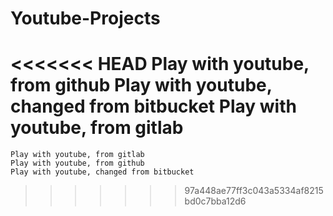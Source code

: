 # Youtube-Projects
<<<<<<< HEAD
	Play with youtube, from github
	Play with youtube, changed from bitbucket
	Play with youtube, from gitlab
=======
	Play with youtube, from gitlab
	Play with youtube, from github
	Play with youtube, changed from bitbucket
>>>>>>> 97a448ae77ff3c043a5334af8215bd0c7bba12d6

